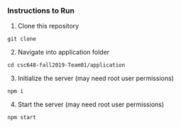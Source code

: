 ### Instructions to Run
1. Clone this repository
```
git clone 
```
2. Navigate into application folder
```
cd csc648-fall2019-Team01/application
```
3. Initialize the server (may need root user permissions)
```
npm i
```
4. Start the server (may need root user permissions)
```
npm start
```
